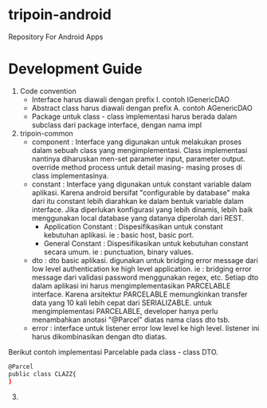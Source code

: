 # tripoin-android
Repository For Android Apps

Development Guide 
==================
1. Code convention
	- Interface harus diawali dengan prefix I. contoh IGenericDAO
	- Abstract class harus diawali dengan prefix A. contoh AGenericDAO
	- Package untuk class - class implementasi harus berada dalam subclass dari package interface, dengan nama impl
2. tripoin-common
    - component : Interface yang digunakan untuk melakukan proses dalam sebuah class yang mengimplementasi. Class implementasi nantinya diharuskan men-set parameter input, parameter output. override  method process untuk detail masing- masing proses di class implementasinya.
    - constant : Interface yang digunakan untuk constant variable dalam aplikasi. Karena android bersifat "configurable by database" maka dari itu constant lebih diarahkan ke dalam bentuk variable dalam interface. Jika diperlukan konfigurasi yang lebih dinamis, lebih baik menggunakan local database yang datanya diperolah dari REST.
        - Application Constant : Dispesifikasikan untuk constant kebutuhan aplikasi. ie : basic host, basic port. 
        - General Constant : Dispesifikasikan untuk kebutuhan constant secara umum. ie : punctuation, binary values.
    - dto : dto basic aplikasi. digunakan untuk bridging error message dari low level authentication ke high level application. ie : bridging error message dari validasi password menggunakan regex, etc. Setiap dto dalam aplikasi ini harus mengimplementasikan PARCELABLE interface. Karena arsitektur PARCELABLE memungkinkan transfer data yang 10 kali lebih cepat dari SERIALIZABLE. untuk mengimplementasi PARCELABLE, developer hanya perlu menambahkan anotasi "@Parcel" diatas nama class dto tsb.
    - error : interface untuk listener error low level ke high level. listener ini harus dikombinasikan dengan dto diatas.

Berikut contoh implementasi Parcelable pada class - class DTO.
```sh
@Parcel
public class CLAZZ{
}
```
3. 